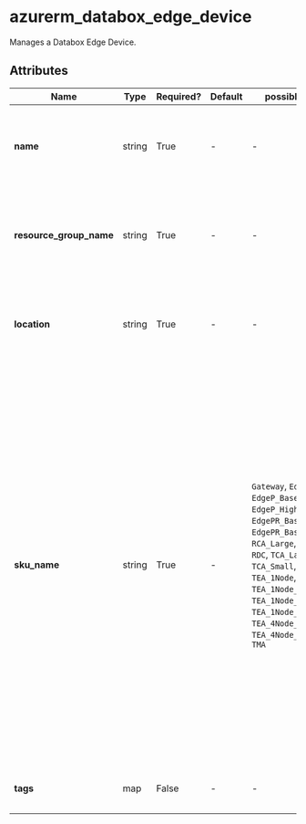 # azurerm_databox_edge_device

Manages a Databox Edge Device.

## Attributes

| Name | Type | Required? | Default  | possible values | Description |
| ---- | ---- | --------- | -------- | ----------- | ----------- |
| **name** | string | True | -  |  -  | The name which should be used for this Databox Edge Device. Changing this forces a new Databox Edge Device to be created. | 
| **resource_group_name** | string | True | -  |  -  | The name of the Resource Group where the Databox Edge Device should exist. Changing this forces a new Databox Edge Device to be created. | 
| **location** | string | True | -  |  -  | The Azure Region where the Databox Edge Device should exist. Changing this forces a new Databox Edge Device to be created. | 
| **sku_name** | string | True | -  |  `Gateway`, `EdgeMR_Mini`, `EdgeP_Base`, `EdgeP_High`, `EdgePR_Base`, `EdgePR_Base_UPS`, `GPU`, `RCA_Large`, `RCA_Small`, `RDC`, `TCA_Large`, `TCA_Small`, `TDC`, `TEA_1Node`, `TEA_1Node_UPS`, `TEA_1Node_Heater`, `TEA_1Node_UPS_Heater`, `TEA_4Node_Heater`, `TEA_4Node_UPS_Heater`, `TMA`  | The `sku_name` is comprised of two segments separated by a hyphen (e.g. `TEA_1Node_UPS_Heater-Standard`). The first segment of the `sku_name` defines the `name` of the SKU, possible values are `Gateway`, `EdgeMR_Mini`, `EdgeP_Base`, `EdgeP_High`, `EdgePR_Base`, `EdgePR_Base_UPS`, `GPU`, `RCA_Large`, `RCA_Small`, `RDC`, `TCA_Large`, `TCA_Small`, `TDC`, `TEA_1Node`, `TEA_1Node_UPS`, `TEA_1Node_Heater`, `TEA_1Node_UPS_Heater`, `TEA_4Node_Heater`, `TEA_4Node_UPS_Heater` or `TMA`. The second segment defines the `tier` of the `sku_name`, possible values are `Standard`. For more information see the [product documentation]("https://docs.microsoft.com/dotnet/api/microsoft.azure.management.databoxedge.models.sku?view=azure-dotnet"). Changing this forces a new Databox Edge Device to be created. | 
| **tags** | map | False | -  |  -  | A mapping of tags which should be assigned to the Databox Edge Device. | 

